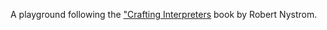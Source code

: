 A playground following the ["Crafting Interpreters](https://craftinginterpreters.com/) book by Robert Nystrom.

